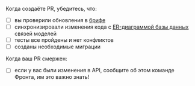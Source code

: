Когда создаёте PR, убедитесь, что:

- [ ] вы проверили обновления в [брифе](https://www.notion.so/00f5d5a6d39e426fa1ea7ab69b694f07)
- [ ] синхронизировали изменения кода с [ER-диаграммой базы данных](https://drive.google.com/file/d/1RCIPaEgaLUSqek3znd38VPCKSzOlmJFy/view) связей моделей
- [ ] тесты все пройдены и нет конфликтов
- [ ] созданы необходимые миграции

Когда ваш PR смержен:

- [ ] если у вас были изменения в API, сообщите об этом команде Фронта, им это важно знать!
